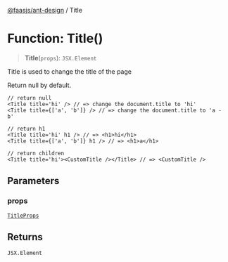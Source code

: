 [@faasjs/ant-design](../README.md) / Title

# Function: Title()

> **Title**(`props`): `JSX.Element`

Title is used to change the title of the page

Return null by default.

```tsx
// return null
<Title title='hi' /> // => change the document.title to 'hi'
<Title title={['a', 'b']} /> // => change the document.title to 'a - b'

// return h1
<Title title='hi' h1 /> // => <h1>hi</h1>
<Title title={['a', 'b']} h1 /> // => <h1>a</h1>

// return children
<Title title='hi'><CustomTitle /></Title> // => <CustomTitle />
```

## Parameters

### props

[`TitleProps`](../interfaces/TitleProps.md)

## Returns

`JSX.Element`
